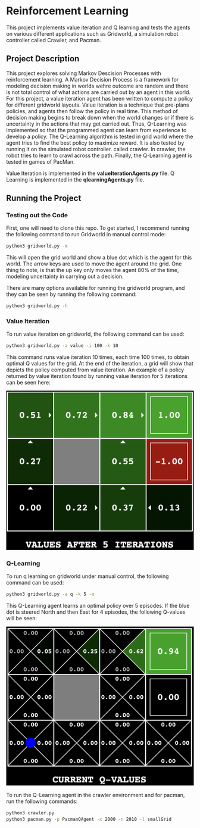 # Reinforcement Learning

This project implements value iteration and Q learning and tests the agents on various different applications such as Gridworld, a simulation robot controller called Crawler, and Pacman. 

## Project Description

This project explores solving Markov Descision Processes with reinforcement learning. A Markov Decision Process is a framework for modeling decision making in worlds wehre outcome are random and there is not total control of what actions are carried out by an agent in this world. For this project, a value iteration agent has been written to compute a policy for different gridworld layouts. Value iteration is a technique that pre-plans policies, and agents then follow the policy in real time. This method of decision making begins to break down when the world changes or if there is uncertainty in the actions that may get carried out. Thus, Q-Learning was implemented so that the programmed agent can learn from experience to develop a policy. The Q-Learning algorithm is tested in grid world where the agent tries to find the best policy to maximize reward. It is also tested by running it on the simulated robot controller. called crawler. In crawler, the robot tries to learn to crawl across the path. Finally, the Q-Learning agent is tested in games of PacMan. 

Value Iteration is implemented in the **valueIterationAgents.py** file. 
Q Learning is implemented in the **qlearningAgents.py** file. 

## Running the Project

### Testing out the Code 

First, one will need to clone this repo. To get started, I recommend running the following command to run Gridworld in manual control mode:

```bash
python3 gridworld.py -m
```

This will open the grid world and show a blue dot which is the agent for this world. The arrow keys are used to move the agent around the grid. One thing to note, is that the up key only moves the agent 80% of the time, modeling uncertainty in carrying out a decision. 

There are many options available for running the gridworld program, and they can be seen by running the following command: 

```bash
python3 gridworld.py -h
```

### Value Iteration

To run value iteration on gridworld, the following command can be used: 

```bash
python3 gridworld.py -a value -i 100 -k 10
```

This command runs value iteration 10 times, each time 100 times, to obtain optimal Q values for the grid. At the end of the iteration, a grid will show that depicts the policy computed from value iteration. An example of a policy returned by value iteration found by running value iteration for 5 iterations can be seen here: 

![ValueIteration5](images/valueIteration.png)

### Q-Learning

To run q learning on gridworld under manual control, the following command can be used: 

```bash
python3 gridworld.py -a q -k 5 -m
```

This Q-Learning agent learns an optimal policy over 5 episodes. If the blue dot is steered North and then East for 4 episodes, the following Q-values will be seen: 

![Q_Learning](images/Q-Learning.png)

To run the Q-Learning agent in the crawler environment and for pacman, run the following commands: 

```bash
python3 crawler.py
python3 pacman.py -p PacmanQAgent -x 2000 -n 2010 -l smallGrid
```
